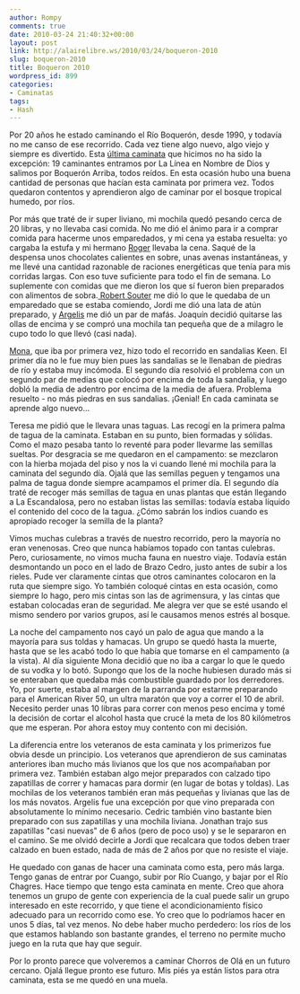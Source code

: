 ```yaml
---
author: Rompy
comments: true
date: 2010-03-24 21:40:32+00:00
layout: post
link: http://alairelibre.ws/2010/03/24/boqueron-2010
slug: boqueron-2010
title: Boqueron 2010
wordpress_id: 899
categories:
- Caminatas
tags:
- Hash
---
```


Por 20 años he estado caminando el Río Boquerón, desde 1990, y todavía no me canso de ese recorrido. Cada vez tiene algo nuevo, algo viejo y siempre es divertido. Esta [última caminata](http://alairelibre.ws/gallery/v/boqueron2010/) que hicimos no ha sido la excepción: 19 caminantes entramos por La Línea en Nombre de Dios y salimos por Boquerón Arriba, todos reídos. En esta ocasión hubo una buena cantidad de personas que hacían esta caminata por primera vez. Todos quedaron contentos y aprendieron algo de caminar por el bosque tropical humedo, por ríos.

Por más que traté de ir super liviano, mi mochila quedó pesando cerca de 20 libras, y no llevaba casi comida. No me dió el ánimo para ir a comprar comida para hacerme unos emparedados, y mi cena ya estaba resuelta: yo cargaba la estufa y mi hermano [Roger](http://alairelibre.ws/gallery/d/56643-2/P3200042.JPG) llevaba la cena. Saqué de la despensa unos chocolates calientes en sobre, unas avenas instantáneas, y me llevé una cantidad razonable de raciones energéticas que tenía para mis corridas largas. Con eso tuve suficiente para todo el fin de semana. Lo suplemente con comidas que me dieron los que sí fueron bien preparados con alimentos de sobra.[ Robert Souter](http://alairelibre.ws/gallery/d/56742-2/P3200075.JPG) me dió lo que le quedaba de un emparedado que se estaba comiendo, Jordi me dió una lata de atún preparado, y [Argelis](http://alairelibre.ws/gallery/d/56838-2/P3210106.jpg) me dió un par de mafás. Joaquín decidió quitarse las ollas de encima y se compró una mochila tan pequeña que de a milagro le cupo todo lo que llevó (casi nada).

[Mona](http://alairelibre.ws/gallery/d/56580-2/P3200021.JPG), que iba por primera vez, hizo todo el recorrido en sandalias Keen. El primer día no le fue muy bien pues las sandalias se le llenaban de piedras de río y estaba muy incómoda. El segundo día resolvió el problema con un segundo par de medias que colocó por encima de toda la sandalia, y luego dobló la media de adentro por encima de la media de afuera. Problema resuelto - no más piedras en sus sandalias. ¡Genial! En cada caminata se aprende algo nuevo...

Teresa me pidió que le llevara unas taguas. Las recogí en la primera palma de tagua de la caminata. Estaban en su punto, bien formadas y sólidas. Como el mazo pesaba tanto lo reventé para poder llevarme las semillas sueltas. Por desgracia se me quedaron en el campamento: se mezclaron con la hierba mojada del piso y nos la vi cuando llené mi mochila para la caminata del segundo día. Ojalá que las semillas peguen y tengamos una palma de tagua donde siempre acampamos el primer día. El segundo día traté de recoger más semillas de tagua en unas plantas que están llegando a La Escandalosa, pero no estaban listas las semillas: todavía estaba líquido el contenido del coco de la tagua. ¿Cómo sabrán los indios cuando es apropiado recoger la semilla de la planta?

Vimos muchas culebras a través de nuestro recorrido, pero la mayoría no eran venenosas. Creo que nunca habíamos topado con tantas culebras. Pero, curiosamente, no vimos mucha fauna en nuestro viaje. Todavía están desmontando un poco en el lado de Brazo Cedro, justo antes de subir a los rieles. Pude ver claramente cintas que otros caminantes colocaron en la ruta que siempre sigo. Yo también coloqué cintas en esta ocasión, como siempre lo hago, pero mis cintas son las de agrimensura, y las cintas que estaban colocadas eran de seguridad. Me alegra ver que se esté usando el mismo sendero por varios grupos, así le causamos menos estrés al bosque.

La noche del campamento nos cayó un palo de agua que mando a la mayoría para sus toldas y hamacas. Un grupo se quedó hasta la muerte, hasta que se les acabó todo lo que había que tomarse en el campamento (a la vista). Al día siguiente Mona decidió que no iba a cargar lo que le quedo de su vodka y lo botó. Supongo que los de la noche hubiesen durado más si se enteraban que quedaba más combustible guardado por los derredores. Yo, por suerte, estaba al margen de la parranda por estarme preparando para el American River 50, un ultra maratón que voy a correr el 10 de abril. Necesito perder unas 10 libras para correr con menos peso encima y tomé la decisión de cortar el alcohol hasta que crucé la meta de los 80 kilómetros que me esperan. Por ahora estoy muy contento con mi decisión.

La diferencia entre los veteranos de esta caminata y los primerizos fue obvia desde un principio. Los veteranos que aprendieron de sus caminatas anteriores iban mucho más livianos que los que nos acompañaban por primera vez. También estaban algo mejor preparados con calzado tipo zapatillas de correr y hamacas para dormir (en lugar de botas y toldas). Las mochilas de los veteranos también eran más pequeñas y livianas que las de los más novatos. Argelis fue una excepción por que vino preparada con absolutamente lo mínimo necesario. Cedric también vino bastante bien preparado con sus zapatillas y una mochila liviana. Jonathan trajo sus zapatillas "casi nuevas" de 6 años (pero de poco uso) y se le separaron en el camino. Se me olvidó decirle a Jordi que recalcara que todos deben traer calzado en buen estado, nada de más de 2 años por que no resiste el viaje.

He quedado con ganas de hacer una caminata como esta, pero más larga. Tengo ganas de entrar por Cuango, subir por Río Cuango, y bajar por el Río Chagres. Hace tiempo que tengo esta caminata en mente. Creo que ahora tenemos un grupo de gente con experiencia de la cual puede salir un grupo interesado en este recorrido, y que tiene el acondicionamiento físico adecuado para un recorrido como ese. Yo creo que lo podríamos hacer en unos 5 días, tal vez menos. No debe haber mucho perdedero: los ríos de los que estamos hablando son bastante grandes, el terreno no permite mucho juego en la ruta que hay que seguir.

Por lo pronto parece que volveremos a caminar Chorros de Olá en un futuro cercano. Ojalá llegue pronto ese futuro. Mis piés ya están listos para otra caminata, esta se me quedó en una muela.
